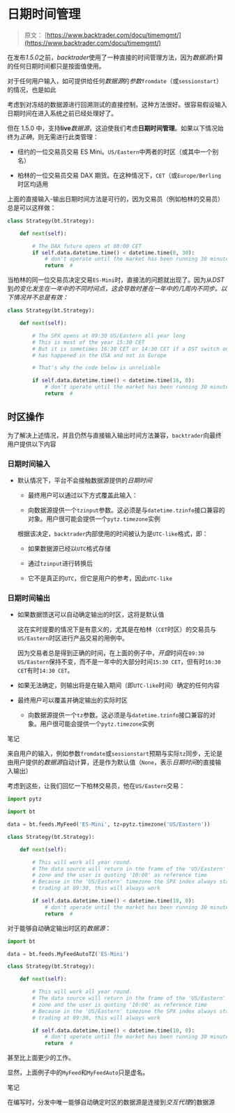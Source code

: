 # 日期时间管理

> 原文： [https://www.backtrader.com/docu/timemgmt/](https://www.backtrader.com/docu/timemgmt/)

在发布*1.5.0*之前，*backtrader*使用了一种直接的时间管理方法，因为*数据源*计算的任何日期时间都只是按面值使用。

对于任何用户输入，如可提供给任何*数据源*的*参数*`fromdate`（或`sessionstart`）的情况，也是如此

考虑到对冻结的数据源进行回溯测试的直接控制，这种方法很好。很容易假设输入日期时间在进入系统之前已经处理好了。

但在 1.5.0 中，支持**live***数据源*，这迫使我们考虑**日期时间管理**。如果以下情况始终为*正确*，则无需进行此类管理：

*   纽约的一位交易员交易 ES Mini。`US/Eastern`中两者的时区（或其中一个别名）

*   柏林的一位交易员交易 DAX 期货。在这种情况下，`CET`（或`Europe/Berling`时区均适用

上面的直接输入-输出日期时间方法是可行的，因为交易员（例如柏林的交易员）总是可以这样做：

```py
class Strategy(bt.Strategy):

    def next(self):

        # The DAX future opens at 08:00 CET
        if self.data.datetime.time() < datetime.time(8, 30):
            # don't operate until the market has been running 30 minutes
            return  # 
```

当柏林的同一位交易员决定交易`ES-Mini`时，直接法的问题就出现了。因为从*DST*到*的变化发生在一年中的不同时间点，这会导致时差在一年中的几周内不同步。以下情况并不总是有效：*

```py
class Strategy(bt.Strategy):

    def next(self):

        # The SPX opens at 09:30 US/Eastern all year long
        # This is most of the year 15:30 CET
        # But it is sometimes 16:30 CET or 14:30 CET if a DST switch on-off
        # has happened in the USA and not in Europe

        # That's why the code below is unreliable

        if self.data.datetime.time() < datetime.time(16, 0):
            # don't operate until the market has been running 30 minutes
            return  # 
```

## 时区操作

为了解决上述情况，并且仍然与直接输入输出时间方法兼容，`backtrader`向最终用户提供以下内容

### 日期时间输入

*   默认情况下，平台不会接触数据源提供的*日期时间*

    *   最终用户可以通过以下方式覆盖此输入：

    *   向数据源提供一个`tzinput`参数。这必须是与`datetime.tzinfo`接口兼容的对象。用户很可能会提供一个`pytz.timezone`实例

    根据该决定，`backtrader`内部使用的时间被认为是`UTC-like`格式，即：

    *   如果数据源已经以`UTC`格式存储

    *   通过`tzinput`进行转换后

    *   它不是真正的`UTC`，但它是用户的参考，因此`UTC-like`

### 日期时间输出

*   如果数据馈送可以自动确定输出的时区，这将是默认值

    这在实时提要的情况下是有意义的，尤其是在柏林（`CET`时区）的交易员与`US/Eastern`时区进行产品交易的用例中。

    因为交易者总是得到正确的时间，在上面的例子中，*开盘*时间在`09:30 US/Eastern`保持不变，而不是一年中的大部分时间`15:30 CET`，但有时`16:30 CET`有时`14:30 CET`。

*   如果无法确定，则输出将是在输入期间（即`UTC-like`时间）确定的任何内容

*   最终用户可以覆盖并确定输出的实际时区

    *   向数据源提供一个`tz`参数。这必须是与`datetime.tzinfo`接口兼容的对象。用户很可能会提供一个`pytz.timezone`实例

笔记

来自用户的输入，例如参数`fromdate`或`sessionstart`预期与实际`tz`同步，无论是由用户提供的*数据源*自动计算，还是作为默认值（`None`，表示*日期时间*的直接输入输出）

考虑到这些，让我们回忆一下柏林交易员，他在`US/Eastern`交易：

```py
import pytz

import bt

data = bt.feeds.MyFeed('ES-Mini', tz=pytz.timezone('US/Eastern'))

class Strategy(bt.Strategy):

    def next(self):

        # This will work all year round.
        # The data source will return in the frame of the 'US/Eastern' time
        # zone and the user is quoting '10:00' as reference time
        # Because in the 'US/Eastern' timezone the SPX index always starts
        # trading at 09:30, this will always work

        if self.data.datetime.time() < datetime.time(10, 0):
            # don't operate until the market has been running 30 minutes
            return  # 
```

对于能够自动确定输出时区的*数据源*：

```py
import bt

data = bt.feeds.MyFeedAutoTZ('ES-Mini')

class Strategy(bt.Strategy):

    def next(self):

        # This will work all year round.
        # The data source will return in the frame of the 'US/Eastern' time
        # zone and the user is quoting '10:00' as reference time
        # Because in the 'US/Eastern' timezone the SPX index always starts
        # trading at 09:30, this will always work

        if self.data.datetime.time() < datetime.time(10, 0):
            # don't operate until the market has been running 30 minutes
            return  # 
```

甚至比上面更少的工作。

显然，上面例子中的`MyFeed`和`MyFeedAuto`只是虚名。

笔记

在编写时，分发中唯一能够自动确定时区的数据源是连接到*交互代理*的数据源